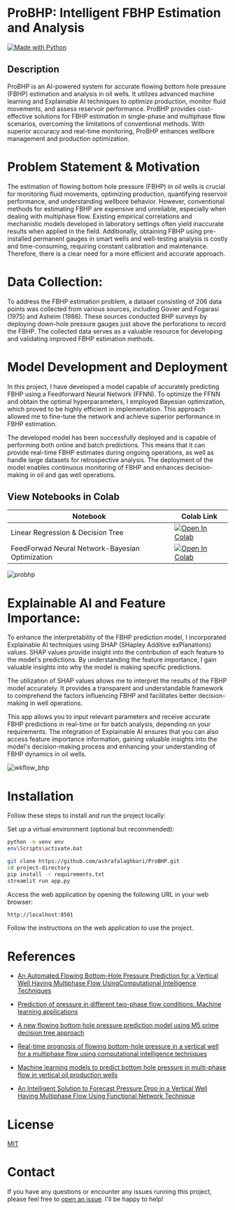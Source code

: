 # ProBHP: Intelligent FBHP Estimation and Analysis
[![Made with Python](https://img.shields.io/badge/Made%20with-Python%203.10.7-blue.svg)](https://www.python.org/)
## Description
ProBHP is an AI-powered system for accurate flowing bottom hole pressure (FBHP) estimation and analysis in oil wells. It utilizes advanced machine learning and Explainable AI techniques to optimize production, monitor fluid movements, and assess reservoir performance. ProBHP provides cost-effective solutions for FBHP estimation in single-phase and multiphase flow scenarios, overcoming the limitations of conventional methods. With superior accuracy and real-time monitoring, ProBHP enhances wellbore management and production optimization.

# Problem Statement & Motivation

The estimation of flowing bottom hole pressure (FBHP) in oil wells is crucial for monitoring fluid movements, optimizing production, quantifying reservoir performance, and understanding wellbore behavior. However, conventional methods for estimating FBHP are expensive and unreliable, especially when dealing with multiphase flow. Existing empirical correlations and mechanistic models developed in laboratory settings often yield inaccurate results when applied in the field. Additionally, obtaining FBHP using pre-installed permanent gauges in smart wells and well-testing analysis is costly and time-consuming, requiring constant calibration and maintenance. Therefore, there is a clear need for a more efficient and accurate approach.

# Data Collection:

To address the FBHP estimation problem, a dataset consisting of 206 data points was collected from various sources, including Govier and Fogarasi (1975) and Asheim (1986). These sources conducted BHP surveys by deploying down-hole pressure gauges just above the perforations to record the FBHP. The collected data serves as a valuable resource for developing and validating improved FBHP estimation methods.

# Model Development and Deployment

In this project, I have developed a model capable of accurately predicting FBHP using a Feedforward Neural Network (FFNN). To optimize the FFNN and obtain the optimal hyperparameters, I employed Bayesian optimization, which proved to be highly efficient in implementation. This approach allowed me to fine-tune the network and achieve superior performance in FBHP estimation.

The developed model has been successfully deployed and is capable of performing both online and batch predictions. This means that it can provide real-time FBHP estimates during ongoing operations, as well as handle large datasets for retrospective analysis. The deployment of the model enables continuous monitoring of FBHP and enhances decision-making in oil and gas well operations.
## View Notebooks in Colab

| Notebook | Colab Link |
| -------- | ---------- |
| Linear Regression & Decision Tree | [![Open In Colab](https://colab.research.google.com/assets/colab-badge.svg)](https://colab.research.google.com/github/ashrafalaghbari/ProBHP/blob/main/notebooks/lr_dt.ipynb) |
| FeedForwad Neural Network-Bayesian Optimization | [![Open In Colab](https://colab.research.google.com/assets/colab-badge.svg)](https://colab.research.google.com/github/ashrafalaghbari/ProBHP/blob/main/notebooks/FFNN.ipynb) |

![probhp](https://github.com/ashrafalaghbari/ProBHP/assets/98224412/ed09d777-7076-4b50-a016-7ed36c94e2b9)

# Explainable AI and Feature Importance:

To enhance the interpretability of the FBHP prediction model, I incorporated Explainable AI techniques using SHAP (SHapley Additive exPlanations) values. SHAP values provide insight into the contribution of each feature to the model's predictions. By understanding the feature importance, I gain valuable insights into why the model is making specific predictions.

The utilization of SHAP values allows me to interpret the results of the FBHP model accurately. It provides a transparent and understandable framework to comprehend the factors influencing FBHP and facilitates better decision-making in well operations.

This app allows you to input relevant parameters and receive accurate FBHP predictions in real-time or for batch analysis, depending on your requirements. The integration of Explainable AI ensures that you can also access feature importance information, gaining valuable insights into the model's decision-making process and enhancing your understanding of FBHP dynamics in oil wells.

![wkflow_bhp](https://github.com/ashrafalaghbari/ProBHP/assets/98224412/b15ea5c6-3c71-433b-9c07-f345021ad99a)

# Installation

Follow these steps to install and run the project locally:

Set up a virtual environment (optional but recommended):

```bash
python -m venv env
env\Scripts\activate.bat
```

```bash
git clone https://github.com/ashrafalaghbari/ProBHP.git
cd project-directory
pip install -r requirements.txt
streamlit run app.py
```

Access the web application by opening the following URL in your web browser:

```bash
http://localhost:8501
```
Follow the instructions on the web application to use the project.

<!-- If you prefer to use a Docker image, you can follow these additional steps:

Pull the Docker image from Docker Hub:
```bash
docker pull fbhpapp:0.1
```
Run the Docker container:
```bash
docker run -p 8501:8501 fbhpapp:0.1
```
Access the web application using the same URL as mentioned above. -->

# References
* [An Automated Flowing Bottom-Hole Pressure Prediction for a Vertical Well Having Multiphase Flow UsingComputational Intelligence Techniques](https://onepetro.org/SPESATS/proceedings-abstract/18SATS/All-18SATS/215548)

* [Prediction of pressure in different two-phase flow conditions: Machine learning applications](https://www.sciencedirect.com/science/article/abs/pii/S0263224120311775)

* [A new flowing bottom hole pressure prediction model using M5 prime decision tree approach](https://link.springer.com/article/10.1007/s40808-021-01211-7)

* [Real-time prognosis of flowing bottom-hole pressure in a vertical well for a multiphase flow using computational intelligence techniques](https://link.springer.com/article/10.1007/s13202-019-0728-4)

* [Machine learning models to predict bottom hole pressure in multi-phase flow in vertical oil production wells](https://onlinelibrary.wiley.com/doi/abs/10.1002/cjce.23526)

* [An Intelligent Solution to Forecast Pressure Drop in a Vertical Well Having Multiphase Flow Using Functional Network Technique](https://onepetro.org/SPEPATS/proceedings-abstract/18PATC/All-18PATC/215853)

# License

[MIT](https://github.com/ashrafalaghbari/ProBHP/blob/main/LICENSE)


# Contact

If you have any questions or encounter any issues running this project, please feel free to [open an issue](https://github.com/ashrafalaghbari/ProBHP/issues). I'll be happy to help!


